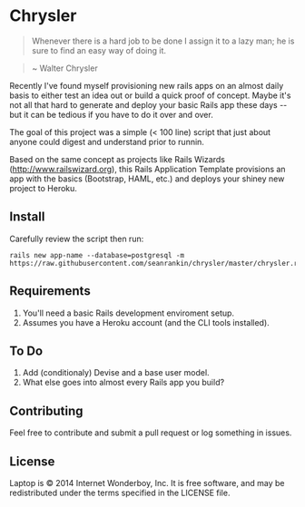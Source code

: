 Chrysler
======
> Whenever there is a hard job to be done I assign it to a lazy man; he is sure to find an easy way of doing it.

> ~ Walter Chrysler

Recently I've found myself provisioning new rails apps on an almost daily basis to either test an idea out or build a quick proof of concept. Maybe it's not all that hard to generate and deploy your basic Rails app these days -- but it can be tedious if you have to do it over and over. 

The goal of this project was a simple (< 100 line) script that just about anyone could digest and understand prior to runnin. 

Based on the same concept as projects like Rails Wizards (http://www.railswizard.org), this Rails Application Template provisions an app with the basics (Bootstrap, HAML, etc.) and deploys your shiney new project to Heroku.


Install
-------

Carefully review the script then run:

```
rails new app-name --database=postgresql -m https://raw.githubusercontent.com/seanrankin/chrysler/master/chrysler.rb

```

Requirements
------------

1. You'll need a basic Rails development enviroment setup.
2. Assumes you have a Heroku account (and the CLI tools installed).

To Do
------------

1. Add (conditionaly) Devise and a base user model.
2. What else goes into almost every Rails app you build?

Contributing
------------

Feel free to contribute and submit a pull request or log something in issues.

License
-------

Laptop is © 2014 Internet Wonderboy, Inc. It is free software, and may be
redistributed under the terms specified in the LICENSE file.
